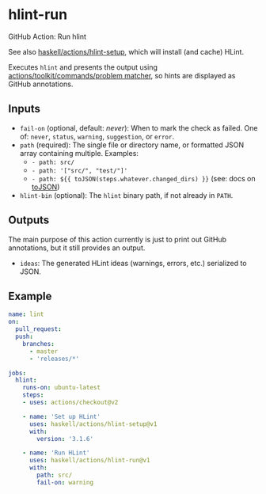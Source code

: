 # hlint-run

GitHub Action: Run hlint

See also [haskell/actions/hlint-setup](https://github.com/haskell/actions/tree/main/hlint-setup), which will install (and cache) HLint.

Executes `hlint` and presents the output using
[actions/toolkit/commands/problem matcher](https://github.com/actions/toolkit/blob/1cc56db0ff126f4d65aeb83798852e02a2c180c3/docs/commands.md#problem-matchers),
so hints are displayed as GitHub annotations.

## Inputs

* `fail-on` (optional, default: _never_): When to mark the check as failed.
  One of: `never`, `status`, `warning`, `suggestion`, or `error`.
* `path` (required): The single file or directory name, or formatted JSON array containing multiple.
  Examples:
  * `- path: src/`
  * `- path: '["src/", "test/"]'`
  * `- path: ${{ toJSON(steps.whatever.changed_dirs) }}` (see: docs on [toJSON](https://docs.github.com/en/actions/reference/context-and-expression-syntax-for-github-actions#tojson))
* `hlint-bin` (optional): The `hlint` binary path, if not already in `PATH`.

## Outputs

The main purpose of this action currently is just to print out GitHub annotations, but it still provides an output.

* `ideas`: The generated HLint ideas (warnings, errors, etc.) serialized to JSON.

## Example

```yaml
name: lint
on:
  pull_request:
  push:
    branches:
      - master
      - 'releases/*'

jobs:
  hlint:
    runs-on: ubuntu-latest
    steps:
    - uses: actions/checkout@v2

    - name: 'Set up HLint'
      uses: haskell/actions/hlint-setup@v1
      with:
        version: '3.1.6'

    - name: 'Run HLint'
      uses: haskell/actions/hlint-run@v1
      with:
        path: src/
        fail-on: warning
```
